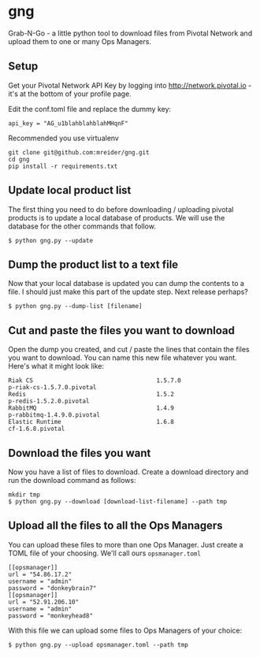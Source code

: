 # gng
Grab-N-Go - a little python tool to download files from Pivotal Network and upload them to one or many Ops Managers.

## Setup

Get your Pivotal Network API Key by logging into http://network.pivotal.io - it's at the bottom of your profile page.

Edit the conf.toml file and replace the dummy key:

```
api_key = "AG_u1blahblahblahMHqnF"
```

Recommended you use virtualenv

```
git clone git@github.com:mreider/gng.git
cd gng
pip install -r requirements.txt
```

## Update local product list

The first thing you need to do before downloading / uploading pivotal products is to update a local database of products. We will use the database for the other commands that follow.

```
$ python gng.py --update
```

## Dump the product list to a text file

Now that your local database is updated you can dump the contents to a file. I should just make this part of the update step. Next release perhaps?

```
$ python gng.py --dump-list [filename]
```

## Cut and paste the files you want to download

Open the dump you created, and cut / paste the lines that contain the files you want to download. You can name this new file whatever you want. Here's what it might look like:

```
Riak CS                                   1.5.7.0                     p-riak-cs-1.5.7.0.pivotal
Redis                                     1.5.2                       p-redis-1.5.2.0.pivotal
RabbitMQ                                  1.4.9                       p-rabbitmq-1.4.9.0.pivotal
Elastic Runtime                           1.6.8                       cf-1.6.8.pivotal
```

## Download the files you want

Now you have a list of files to download. Create a download directory and run the download command as follows:

```
mkdir tmp
$ python gng.py --download [download-list-filename] --path tmp
```

## Upload all the files to all the Ops Managers

You can upload these files to more than one Ops Manager. Just create a TOML file of your choosing. We'll call ours `opsmanager.toml`

```
[[opsmanager]]
url = "54.86.17.2"
username = "admin"
password = "donkeybrain7"
[[opsmanager]]
url = "52.91.206.10"
username = "admin"
password = "monkeyhead8"
```

With this file we can upload some files to Ops Managers of your choice:

```
$ python gng.py --upload opsmanager.toml --path tmp
```

